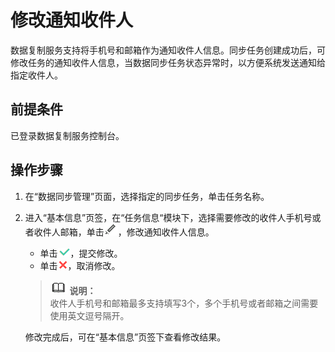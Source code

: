 # 修改通知收件人<a name="drs_10_0005"></a>

数据复制服务支持将手机号和邮箱作为通知收件人信息。同步任务创建成功后，可修改任务的通知收件人信息，当数据同步任务状态异常时，以方便系统发送通知给指定收件人。

## 前提条件<a name="section16256919193311"></a>

已登录数据复制服务控制台。

## 操作步骤<a name="section102453111018"></a>

1.  在“数据同步管理”页面，选择指定的同步任务，单击任务名称。
2.  进入“基本信息”页签，在“任务信息“模块下，选择需要修改的收件人手机号或者收件人邮箱，单击![](figures/icon-edit.png)，修改通知收件人信息。

    -   单击![](figures/icon-true.png)，提交修改。
    -   单击![](figures/icon-false.png)，取消修改。

    >![](public_sys-resources/icon-note.gif) **说明：**   
    >收件人手机号和邮箱最多支持填写3个，多个手机号或者邮箱之间需要使用英文逗号隔开。  

    修改完成后，可在“基本信息”页签下查看修改结果。


